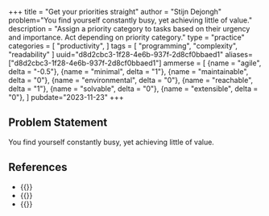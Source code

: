 +++
title = "Get your priorities straight"
author = "Stijn Dejongh"
problem="You find yourself constantly busy, yet achieving little of value."
description = "Assign a priority category to tasks based on their urgency and importance. Act depending on priority category."
type = "practice"
categories = [
    "productivity",
]
tags = [
    "programming", "complexity", "readability"
]
uuid="d8d2cbc3-1f28-4e6b-937f-2d8cf0bbaed1"
aliases=["d8d2cbc3-1f28-4e6b-937f-2d8cf0bbaed1"]
ammerse = [
  {name = "agile", delta = "-0.5"},
  {name = "minimal", delta = "1"},
  {name = "maintainable", delta = "0"},
  {name = "environmental", delta = "0"},
  {name = "reachable", delta = "1"},
  {name = "solvable", delta = "0"},
  {name = "extensible", delta = "0"},
]
pubdate="2023-11-23"
+++

## Problem Statement

You find yourself constantly busy, yet achieving little of value.


## References

* {{<reference author="Allen, D."
  year="2015"
  title="Getting Things Done: The Art of Stress-Free Productivity"
  isbn="0143126563"
  publisher="Penguin Books"
  link="https://www.goodreads.com/book/show/22573850-getting-things-done" >}}
* {{<reference author="Covey, S. R.; Collins, J."
  year="2004"
  title="The 7 Habits of Highly Effective People: Powerful Lessons in Personal Change"
  isbn="0743269519"
  publisher="Free Press"
  link="https://www.goodreads.com/book/show/36072.The_7_Habits_of_Highly_Effective_People" >}}
* {{<reference author="Unknown"
  year="2023"
  title="What is the Eisenhower Matrix?"
  site="productplan.com"
  link="https://www.productplan.com/glossary/eisenhower-matrix/" >}}